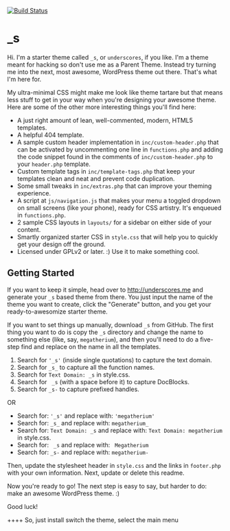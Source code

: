 [![Build Status](https://travis-ci.org/Automattic/_s.svg?branch=master)](https://travis-ci.org/Automattic/_s)

_s
===

Hi. I'm a starter theme called `_s`, or `underscores`, if you like. I'm a theme meant for hacking so don't use me as a Parent Theme. Instead try turning me into the next, most awesome, WordPress theme out there. That's what I'm here for.

My ultra-minimal CSS might make me look like theme tartare but that means less stuff to get in your way when you're designing your awesome theme. Here are some of the other more interesting things you'll find here:

* A just right amount of lean, well-commented, modern, HTML5 templates.
* A helpful 404 template.
* A sample custom header implementation in `inc/custom-header.php` that can be activated by uncommenting one line in `functions.php` and adding the code snippet found in the comments of `inc/custom-header.php` to your `header.php` template.
* Custom template tags in `inc/template-tags.php` that keep your templates clean and neat and prevent code duplication.
* Some small tweaks in `inc/extras.php` that can improve your theming experience.
* A script at `js/navigation.js` that makes your menu a toggled dropdown on small screens (like your phone), ready for CSS artistry. It's enqueued in `functions.php`.
* 2 sample CSS layouts in `layouts/` for a sidebar on either side of your content.
* Smartly organized starter CSS in `style.css` that will help you to quickly get your design off the ground.
* Licensed under GPLv2 or later. :) Use it to make something cool.

Getting Started
---------------

If you want to keep it simple, head over to http://underscores.me and generate your `_s` based theme from there. You just input the name of the theme you want to create, click the "Generate" button, and you get your ready-to-awesomize starter theme.

If you want to set things up manually, download `_s` from GitHub. The first thing you want to do is copy the `_s` directory and change the name to something else (like, say, `megatherium`), and then you'll need to do a five-step find and replace on the name in all the templates.

1. Search for `'_s'` (inside single quotations) to capture the text domain.
2. Search for `_s_` to capture all the function names.
3. Search for `Text Domain: _s` in style.css.
4. Search for <code>&nbsp;_s</code> (with a space before it) to capture DocBlocks.
5. Search for `_s-` to capture prefixed handles.

OR

* Search for: `'_s'` and replace with: `'megatherium'`
* Search for: `_s_` and replace with: `megatherium_`
* Search for: `Text Domain: _s` and replace with: `Text Domain: megatherium` in style.css.
* Search for: <code>&nbsp;_s</code> and replace with: <code>&nbsp;Megatherium</code>
* Search for: `_s-` and replace with: `megatherium-`

Then, update the stylesheet header in `style.css` and the links in `footer.php` with your own information. Next, update or delete this readme.

Now you're ready to go! The next step is easy to say, but harder to do: make an awesome WordPress theme. :)

Good luck!


++++
So, 
just install switch the theme,
select the main menu
